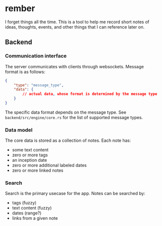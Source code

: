 # rember

I forget things all the time. This is a tool to help me record short notes of ideas, thoughts, events, and other things that I can reference later on.

## Backend

### Communication interface

The server communicates with clients through websockets. Message format is as follows:

```json
{
    "type": "message_type",
    "data": {
        // actual data, whose format is determined by the message type
    }
}
```

The specific data format depends on the message type. See `backend/src/engine/core.rs` for the list of supported message types.

### Data model

The core data is stored as a collection of notes. Each note has:
- some text content
- zero or more tags
- an inception date
- zero or more additional labeled dates
- zero or more linked notes

### Search

Search is the primary usecase for the app. Notes can be searched by:
- tags (fuzzy)
- text content (fuzzy)
- dates (range?)
- links from a given note
